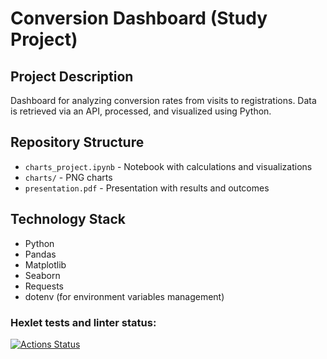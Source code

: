 # Conversion Dashboard (Study Project)
## Project Description
Dashboard for analyzing conversion rates from visits to registrations. Data is retrieved via an API, processed, and visualized using Python.
## Repository Structure
- `charts_project.ipynb` - Notebook with calculations and visualizations
- `charts/` - PNG charts
- `presentation.pdf` - Presentation with results and outcomes
## Technology Stack
- Python
- Pandas
- Matplotlib
- Seaborn
- Requests
- dotenv (for environment variables management)
### Hexlet tests and linter status:
[![Actions Status](https://github.com/LiliyaSamigullina/data-analytics-project-100/actions/workflows/hexlet-check.yml/badge.svg)](https://github.com/LiliyaSamigullina/data-analytics-project-100/actions)
